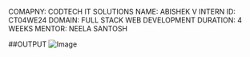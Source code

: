COMAPNY: CODTECH IT SOLUTIONS
NAME: ABISHEK V
INTERN ID: CT04WE24
DOMAIN: FULL STACK WEB DEVELOPMENT
DURATION: 4 WEEKS
MENTOR: NEELA SANTOSH

##OUTPUT 
![Image](https://github.com/user-attachments/assets/cd9d12f9-1e01-43ad-9a43-2c80da6dc69f)
